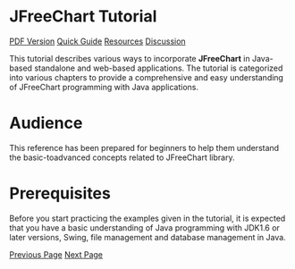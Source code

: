 # JFreeChart Tutorial
[PDF Version](../jfreechart/jfreechart_pdf_version.md)
[Quick Guide](../jfreechart/jfreechart_quick_guide.md)
[Resources](../jfreechart/jfreechart_useful_resources.md)
[Discussion](../jfreechart/jfreechart_discussion.md)

This tutorial describes various ways to incorporate **JFreeChart** in Java-based standalone and web-based applications. The tutorial is categorized into various chapters to provide a comprehensive and easy understanding of JFreeChart programming with Java applications.

# Audience
This reference has been prepared for beginners to help them understand the basic-toadvanced concepts related to JFreeChart library.

# Prerequisites
Before you start practicing the examples given in the tutorial, it is expected that you have a basic understanding of Java programming with JDK1.6 or later versions, Swing, file management and database management in Java.


[Previous Page](../jfreechart/index.md) [Next Page](../jfreechart/jfreechart_overview.md) 
